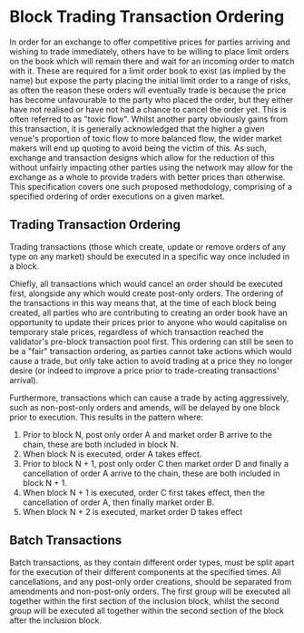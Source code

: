 # Block Trading Transaction Ordering

In order for an exchange to offer competitive prices for parties arriving and wishing to trade immediately, others have to be willing to place limit orders on the book which will remain there and wait for an incoming order to match with it. These are required for a limit order book to exist (as implied by the name) but expose the party placing the initial limit order to a range of risks, as often the reason these orders will eventually trade is because the price has become unfavourable to the party who placed the order, but they either have not realised or have not had a chance to cancel the order yet. This is often referred to as "toxic flow". Whilst another party obviously gains from this transaction, it is generally acknowledged that the higher a given venue's proportion of toxic flow to more balanced flow, the wider market makers will end up quoting to avoid being the victim of this. As such, exchange and transaction designs which allow for the reduction of this without unfairly impacting other parties using the network may allow for the exchange as a whole to provide traders with better prices than otherwise. This specification covers one such proposed methodology, comprising of a specified ordering of order executions on a given market.

## Trading Transaction Ordering

Trading transactions (those which create, update or remove orders of any type on any market) should be executed in a specific way once included in a block.

Chiefly, all transactions which would cancel an order should be executed first, alongside any which would create post-only orders. The ordering of the transactions in this way means that, at the time of each block being created, all parties who are contributing to creating an order book have an opportunity to update their prices prior to anyone who would capitalise on temporary stale prices, regardless of which transaction reached the validator's pre-block transaction pool first. This ordering can still be seen to be a "fair" transaction ordering, as parties cannot take actions which would cause a trade, but only take action to avoid trading at a price they no longer desire (or indeed to improve a price prior to trade-creating transactions' arrival).

Furthermore, transactions which can cause a trade by acting aggressively, such as non-post-only orders and amends, will be delayed by one block prior to execution. This results in the pattern where:

 1. Prior to block N, post only order A and market order B arrive to the chain, these are both included in block N.
 1. When block N is executed, order A takes effect.
 1. Prior to block N + 1, post only order C then market order D and finally a cancellation of order A arrive to the chain, these are both included in block N + 1.
 1. When block N + 1 is executed, order C first takes effect, then the cancellation of order A, then finally market order B.
 1. When block N + 2 is executed, market order D takes effect

## Batch Transactions

Batch transactions, as they contain different order types, must be split apart for the execution of their different components at the specified times. All cancellations, and any post-only order creations, should be separated from amendments and non-post-only orders. The first group will be executed all together within the first section of the inclusion block, whilst the second group will be executed all together within the second section of the block after the inclusion block.
